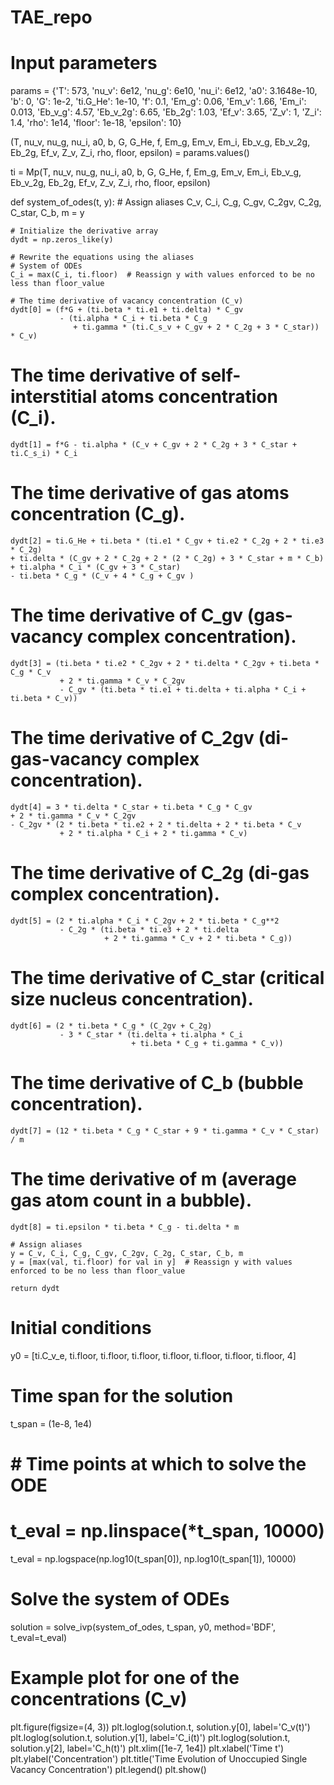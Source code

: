 # TAE_repo
# Input parameters
params = {'T': 573, 'nu_v': 6e12, 'nu_g': 6e10, 'nu_i': 6e12,
          'a0': 3.1648e-10, 'b': 0, 'G': 1e-2, 'ti.G_He':  1e-10, 'f': 0.1, 'Em_g': 0.06,
          'Em_v': 1.66, 'Em_i': 0.013, 'Eb_v_g': 4.57, 'Eb_v_2g': 6.65,
          'Eb_2g': 1.03, 'Ef_v': 3.65, 'Z_v': 1, 'Z_i': 1.4, 'rho': 1e14,
          'floor': 1e-18, 'epsilon': 10}

(T, nu_v, nu_g, nu_i, a0, b, G, G_He, f, Em_g, Em_v, Em_i, Eb_v_g, Eb_v_2g,
 Eb_2g, Ef_v, Z_v, Z_i, rho, floor, epsilon) = params.values()

ti = Mp(T, nu_v, nu_g, nu_i, a0, b, G, G_He, f, Em_g, Em_v,
        Em_i, Eb_v_g, Eb_v_2g, Eb_2g, Ef_v, Z_v, Z_i, rho, floor, epsilon)


def system_of_odes(t, y):
    # Assign aliases
    C_v, C_i, C_g, C_gv, C_2gv, C_2g, C_star, C_b, m = y

    # Initialize the derivative array
    dydt = np.zeros_like(y)

    # Rewrite the equations using the aliases
    # System of ODEs
    C_i = max(C_i, ti.floor)  # Reassign y with values enforced to be no less than floor_value

    # The time derivative of vacancy concentration (C_v)
    dydt[0] = (f*G + (ti.beta * ti.e1 + ti.delta) * C_gv
               - (ti.alpha * C_i + ti.beta * C_g
                  + ti.gamma * (ti.C_s_v + C_gv + 2 * C_2g + 3 * C_star)) * C_v)

# The time derivative of self-interstitial atoms concentration (C_i).
    dydt[1] = f*G - ti.alpha * (C_v + C_gv + 2 * C_2g + 3 * C_star + ti.C_s_i) * C_i

# The time derivative of gas atoms concentration (C_g).
    dydt[2] = ti.G_He + ti.beta * (ti.e1 * C_gv + ti.e2 * C_2g + 2 * ti.e3 * C_2g)
    + ti.delta * (C_gv + 2 * C_2g + 2 * (2 * C_2g) + 3 * C_star + m * C_b)
    + ti.alpha * C_i * (C_gv + 3 * C_star)
    - ti.beta * C_g * (C_v + 4 * C_g + C_gv )

#  The time derivative of C_gv (gas-vacancy complex concentration).
    dydt[3] = (ti.beta * ti.e2 * C_2gv + 2 * ti.delta * C_2gv + ti.beta * C_g * C_v
               + 2 * ti.gamma * C_v * C_2gv
               - C_gv * (ti.beta * ti.e1 + ti.delta + ti.alpha * C_i + ti.beta * C_v))

#  The time derivative of C_2gv (di-gas-vacancy complex concentration).
    dydt[4] = 3 * ti.delta * C_star + ti.beta * C_g * C_gv
    + 2 * ti.gamma * C_v * C_2gv
    - C_2gv * (2 * ti.beta * ti.e2 + 2 * ti.delta + 2 * ti.beta * C_v
               + 2 * ti.alpha * C_i + 2 * ti.gamma * C_v)

#  The time derivative of C_2g (di-gas complex concentration).
    dydt[5] = (2 * ti.alpha * C_i * C_2gv + 2 * ti.beta * C_g**2
               - C_2g * (ti.beta * ti.e3 + 2 * ti.delta
                         + 2 * ti.gamma * C_v + 2 * ti.beta * C_g))

# The time derivative of C_star (critical size nucleus concentration).
    dydt[6] = (2 * ti.beta * C_g * (C_2gv + C_2g)
               - 3 * C_star * (ti.delta + ti.alpha * C_i
                               + ti.beta * C_g + ti.gamma * C_v))

#  The time derivative of C_b (bubble concentration).
    dydt[7] = (12 * ti.beta * C_g * C_star + 9 * ti.gamma * C_v * C_star) / m

#    The time derivative of m (average gas atom count in a bubble).
    dydt[8] = ti.epsilon * ti.beta * C_g - ti.delta * m

    # Assign aliases
    y = C_v, C_i, C_g, C_gv, C_2gv, C_2g, C_star, C_b, m
    y = [max(val, ti.floor) for val in y]  # Reassign y with values enforced to be no less than floor_value

    return dydt


# Initial conditions
y0 = [ti.C_v_e, ti.floor, ti.floor, ti.floor, ti.floor, ti.floor,
      ti.floor, ti.floor, 4]

# Time span for the solution


t_span = (1e-8, 1e4)

# # Time points at which to solve the ODE
# t_eval = np.linspace(*t_span, 10000)
t_eval = np.logspace(np.log10(t_span[0]), np.log10(t_span[1]), 10000)

# Solve the system of ODEs
solution = solve_ivp(system_of_odes, t_span, y0, method='BDF', t_eval=t_eval)

# Example plot for one of the concentrations (C_v)
plt.figure(figsize=(4, 3))
plt.loglog(solution.t, solution.y[0], label='C_v(t)')
plt.loglog(solution.t, solution.y[1], label='C_i(t)')
plt.loglog(solution.t, solution.y[2], label='C_h(t)')
plt.xlim([1e-7, 1e4])
plt.xlabel('Time t')
plt.ylabel('Concentration')
plt.title('Time Evolution of Unoccupied Single Vacancy Concentration')
plt.legend()
plt.show()

